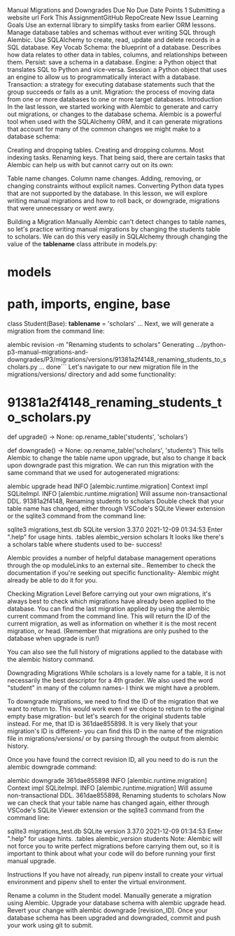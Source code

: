 Manual Migrations and Downgrades
Due No Due Date Points 1 Submitting a website url
Fork This AssignmentGitHub RepoCreate New Issue
Learning Goals
Use an external library to simplify tasks from earlier ORM lessons.
Manage database tables and schemas without ever writing SQL through Alembic.
Use SQLAlchemy to create, read, update and delete records in a SQL database.
Key Vocab
Schema: the blueprint of a database. Describes how data relates to other data in tables, columns, and relationships between them.
Persist: save a schema in a database.
Engine: a Python object that translates SQL to Python and vice-versa.
Session: a Python object that uses an engine to allow us to programmatically interact with a database.
Transaction: a strategy for executing database statements such that the group succeeds or fails as a unit.
Migration: the process of moving data from one or more databases to one or more target databases.
Introduction
In the last lesson, we started working with Alembic to generate and carry out migrations, or changes to the database schema. Alembic is a powerful tool when used with the SQLAlchemy ORM, and it can generate migrations that account for many of the common changes we might make to a database schema:

Creating and dropping tables.
Creating and dropping columns.
Most indexing tasks.
Renaming keys.
That being said, there are certain tasks that Alembic can help us with but cannot carry out on its own:

Table name changes.
Column name changes.
Adding, removing, or changing constraints without explicit names.
Converting Python data types that are not supported by the database.
In this lesson, we will explore writing manual migrations and how to roll back, or downgrade, migrations that were unnecessary or went awry.

Building a Migration Manually
Alembic can't detect changes to table names, so let's practice writing manual migrations by changing the students table to scholars. We can do this very easily in SQLAlchemy through changing the value of the __tablename__ class attribute in models.py:

# models
# path, imports, engine, base

class Student(Base):
    __tablename__ = 'scholars'
    ...
Next, we will generate a migration from the command line:

 alembic revision -m "Renaming students to scholars"
  Generating .../python-p3-manual-migrations-and-downgrades/P3/migrations/versions/91381a2f4148_renaming_students_to_scholars.py ...  done```
Let's navigate to our new migration file in the migrations/versions/ directory and add some functionality:

# 91381a2f4148_renaming_students_to_scholars.py

def upgrade() -> None:
    op.rename_table('students', 'scholars')


def downgrade() -> None:
    op.rename_table('scholars', 'students')
This tells Alembic to change the table name upon upgrade, but also to change it back upon downgrade past this migration. We can run this migration with the same command that we used for autogenerated migrations:

 alembic upgrade head
INFO  [alembic.runtime.migration] Context impl SQLiteImpl.
INFO  [alembic.runtime.migration] Will assume non-transactional DDL.
 91381a2f4148, Renaming students to scholars
Double check that your table name has changed, either through VSCode's SQLite Viewer extension or the sqlite3 command from the command line:

 sqlite3 migrations_test.db
SQLite version 3.37.0 2021-12-09 01:34:53
Enter ".help" for usage hints.
 .tables
alembic_version  scholars
It looks like there's a scholars table where students used to be- success!

Alembic provides a number of helpful database management operations through the op moduleLinks to an external site.. Remember to check the documentation if you're seeking out specific functionality- Alembic might already be able to do it for you.

Checking Migration Level
Before carrying out your own migrations, it's always best to check which migrations have already been applied to the database. You can find the last migration applied by using the alembic current command from the command line. This will return the ID of the current migration, as well as information on whether it is the most recent migration, or head. (Remember that migrations are only pushed to the database when upgrade is run!)

You can also see the full history of migrations applied to the database with the alembic history command.

Downgrading Migrations
While scholars is a lovely name for a table, it is not necessarily the best descriptor for a 4th grader. We also used the word "student" in many of the column names- I think we might have a problem.

To downgrade migrations, we need to find the ID of the migration that we want to return to. This would work even if we chose to return to the original empty base migration- but let's search for the original students table instead. For me, that ID is 361dae855898. It is very likely that your migration's ID is different- you can find this ID in the name of the migration file in migrations/versions/ or by parsing through the output from alembic history.

Once you have found the correct revision ID, all you need to do is run the alembic downgrade command:

 alembic downgrade 361dae855898
INFO  [alembic.runtime.migration] Context impl SQLiteImpl.
INFO  [alembic.runtime.migration] Will assume non-transactional DDL.
 361dae855898, Renaming students to scholars
Now we can check that your table name has changed again, either through VSCode's SQLite Viewer extension or the sqlite3 command from the command line:

 sqlite3 migrations_test.db
SQLite version 3.37.0 2021-12-09 01:34:53
Enter ".help" for usage hints.
 .tables
alembic_version  students
Note: Alembic will not force you to write perfect migrations before carrying them out, so it is important to think about what your code will do before running your first manual upgrade.

Instructions
If you have not already, run pipenv install to create your virtual environment and pipenv shell to enter the virtual environment.

Rename a column in the Student model.
Manually generate a migration using Alembic.
Upgrade your database schema with alembic upgrade head.
Revert your change with alembic downgrade [revision_ID].
Once your database schema has been upgraded and downgraded, commit and push your work using git to submit.

